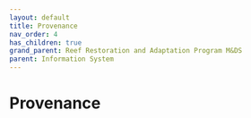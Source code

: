 ```yaml
---
layout: default
title: Provenance
nav_order: 4
has_children: true
grand_parent: Reef Restoration and Adaptation Program M&DS
parent: Information System
---
```

# Provenance
